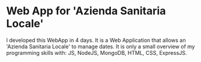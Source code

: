 # Web App for 'Azienda Sanitaria Locale'
I developed this WebApp in 4 days.
It is a Web Application that allows an 'Azienda Sanitaria Locale' to manage dates.
It is only a small overview of my programming skills with: JS, NodeJS, MongoDB, HTML, CSS, ExpressJS.
